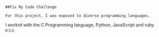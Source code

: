  	##Fix My Code Challenge 

	For this project, I was exposed to diverse programming languages.
I workrd with the C Programming language, Python, JavaScript and ruby e.t.c.

